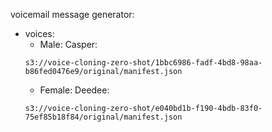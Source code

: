 voicemail message generator:
- voices:
  - Male: Casper:
  ```
  s3://voice-cloning-zero-shot/1bbc6986-fadf-4bd8-98aa-b86fed0476e9/original/manifest.json
  ```
  - Female: Deedee: 
  ```
  s3://voice-cloning-zero-shot/e040bd1b-f190-4bdb-83f0-75ef85b18f84/original/manifest.json
  ```